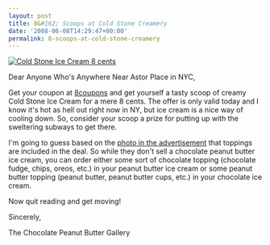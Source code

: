 ```yaml
---
layout: post
title: 8&#162; Scoops at Cold Stone Creamery
date: '2008-06-08T14:29:47+00:00'
permalink: 8-scoops-at-cold-stone-creamery
---
```

<a href="http://www.flickr.com/photos/kstar810/2280966704/"><img src="http://farm4.static.flickr.com/3021/2280966704_89318e0d86.jpg?v=0" alt="Cold Stone Ice Cream 8 cents" /></a>

Dear Anyone Who's Anywhere Near Astor Place in NYC,

Get your coupon at <a href="http://www.8coupons.com/search/discount/333533333335-Cold-Stone-CreameryAstor-Place.htm#10728">8coupons</a> and get yourself a tasty scoop of creamy Cold Stone Ice Cream for a mere 8 cents. The offer is only valid today and I know it's hot as hell out right now in NY, but ice cream is a nice way of cooling down. So, consider your scoop a prize for putting up with the sweltering subways to get there.

I'm going to guess based on the <a href="http://www.yelp.com/events/photos/xzNMMZNG-vImvP73tUsQKw?selected=t6aozyIejHFPYPwDG5M-iw">photo in the advertisement</a> that toppings are included in the deal. So while they don't sell a chocolate peanut butter ice cream, you can order either some sort of chocolate topping (chocolate fudge, chips, oreos, etc.) in your peanut butter ice cream or some peanut butter topping (peanut butter, peanut butter cups, etc.) in your chocolate ice cream.

Now quit reading and get moving!

Sincerely,

The Chocolate Peanut Butter Gallery
